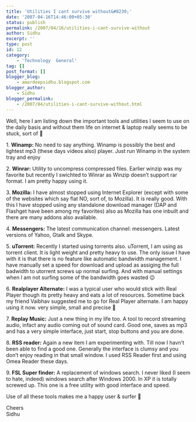 ```yaml
---
title: 'Utilities I cant survive without&#8230;'
date: '2007-04-16T14:46:00+05:30'
status: publish
permalink: /2007/04/16/utilities-i-cant-survive-without
author: Sidhu
excerpt: ''
type: post
id: 12
category:
    - 'Technology  General'
tag: []
post_format: []
blogger_blog:
    - amardeepsidhu.blogspot.com
blogger_author:
    - Sidhu
blogger_permalink:
    - /2007/04/utilities-i-cant-survive-without.html
---
```

Well, here I am listing down the important tools and utilities I seem to use on the daily basis and without them life on internet &amp; laptop really seems to be stuck, sort of 🙁

1\. <span style="font-weight: bold">Winamp:</span> No need to say anything. Winamp is possibly the best and lightest mp3 (these days videos also) player. Just run Winamp in the system tray and enjoy

2\. <span style="font-weight: bold">Winrar:</span> Utility to uncompress compressed files. Earlier winzip was my favorite but recently I swichted to Winrar as Winzip doesn’t support rar format. I am pretty happy using it.

3\. <span style="font-weight: bold">Mozilla:</span> I have almost stopped using Internet Explorer (except with some of the websites which say flat NO, sort of, to Mozilla). It is really good. With this I have stopped using any standalone download manager (DAP and Flashget have been among my favorites) also as Mozilla has one inbuilt and there are many addons also available.

4\. <span style="font-weight: bold">Messengers:</span> The latest communication channel: messengers. Latest versions of Yahoo, Gtalk and Skype.

5\. <span style="font-weight: bold">uTorrent:</span> Recently I started using torrents also. uTorrent, I am using as torrent client. It is light weight and pretty heavy to use. The only issue I have with it is that there is no feature like automatic bandwidth management. I have manually set a speed for download and upload as assiging the full badwidth to utorrent screws up normal surfing. And with manual settings when I am not surfing some of the bandwidth goes wasted 😉

6\. <span style="font-weight: bold">Realplayer Alternate:</span> I was a typical user who would stick with Real Player though its pretty heavy and eats a lot of resources. Sometime back my friend Vaibhav suggested me to go for Real Player alternate. I am happy using it now. very simple, small and precise 🙂

7\. <span style="font-weight: bold">Replay Music:</span> Just a new thing in my life too. A tool to record streaming audio, infact any audio coming out of sound card. Good one, saves as mp3 and has a very simple interface, just start, stop buttons and you are done.

8\. <span style="font-weight: bold">RSS reader:</span> Again a new item I am experimenting with. Till now I havn’t been able to find a good one. Generally the interface is clumsy and you don’t enjoy reading in that small window. I used RSS Reader first and using Omea Reader these days.

9.<span style="font-weight: bold"> FSL Super finder:</span> A replacement of windows search. I never liked (I seem to hate, indeed) windows search after Windows 2000. In XP it is totally screwed up. This one is a free utility with good interface and speed.

Use of all these tools makes me a happy user &amp; surfer 🙂

Cheers  
Sidhu